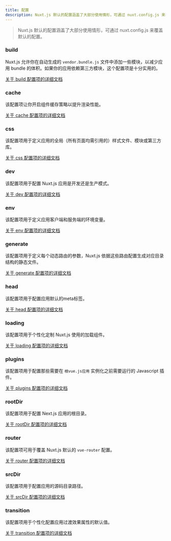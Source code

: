 ```yaml
---
title: 配置
description: Nuxt.js 默认的配置涵盖了大部分使用情形，可通过 nuxt.config.js 来覆盖默认的配置。
---
```


> Nuxt.js 默认的配置涵盖了大部分使用情形，可通过 nuxt.config.js 来覆盖默认的配置。

### build

Nuxt.js 允许你在自动生成的 `vendor.bundle.js` 文件中添加一些模块，以减少应用 bundle 的体积。如果你的应用依赖第三方模块，这个配置项是十分实用的。

[关于 build 配置项的详细文档](/api/configuration-build)

### cache

该配置项让你开启组件缓存策略以提升渲染性能。

[关于 cache 配置项的详细文档](/api/configuration-cache)

### css

该配置项用于定义应用的全局（所有页面均需引用的）样式文件、模块或第三方库。

[关于 css 配置项的详细文档](/api/configuration-css)

### dev

该配置项用于配置 Nuxt.js 应用是开发还是生产模式。

[关于 dev 配置项的详细文档](/api/configuration-dev)

### env

该配置项用于定义应用客户端和服务端的环境变量。

[关于 env 配置项的详细文档](/api/configuration-env)

### generate

该配置项用于定义每个动态路由的参数，Nuxt.js 依据这些路由配置生成对应目录结构的静态文件。

[关于 generate 配置项的详细文档](/api/configuration-generate)

### head

该配置项用于配置应用默认的meta标签。

[关于 head 配置项的详细文档](/api/configuration-head)

### loading

该配置项用于个性化定制 Nuxt.js 使用的加载组件。

[关于 loading 配置项的详细文档](/api/configuration-loading)

### plugins

该配置项用于配置那些需要在 `根vue.js应用` 实例化之前需要运行的 Javascript 插件。

[关于 plugins 配置项的详细文档](/api/configuration-plugins)

### rootDir

该配置项用于配置 Next.js 应用的根目录。

[关于 rootDir 配置项的详细文档](/api/configuration-rootdir)

### router

该配置项可用于覆盖 Nuxt.js 默认的 `vue-router` 配置。

[关于 router 配置项的详细文档](/api/configuration-router)

### srcDir

该配置项用于配置应用的源码目录路径。

[关于 srcDir 配置项的详细文档](/api/configuration-srcdir)

### transition

该配置项用于个性化配置应用过渡效果属性的默认值。

[关于 transition 配置项的详细文档](/api/configuration-transition)
